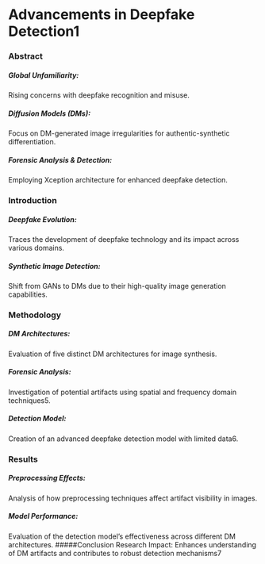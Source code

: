 # Advancements in Deepfake Detection1

### Abstract
##### Global Unfamiliarity: 
Rising concerns with deepfake recognition and misuse.
##### Diffusion Models (DMs): 
Focus on DM-generated image irregularities for authentic-synthetic differentiation.
##### Forensic Analysis & Detection:
Employing Xception architecture for enhanced deepfake detection.

### Introduction
##### Deepfake Evolution: 
Traces the development of deepfake technology and its impact across various domains.

##### Synthetic Image Detection:
Shift from GANs to DMs due to their high-quality image generation capabilities.

### Methodology
##### DM Architectures: 
Evaluation of five distinct DM architectures for image synthesis.
##### Forensic Analysis:
Investigation of potential artifacts using spatial and frequency domain techniques5.
##### Detection Model:
Creation of an advanced deepfake detection model with limited data6.

### Results
##### Preprocessing Effects:
Analysis of how preprocessing techniques affect artifact visibility in images.
##### Model Performance:
Evaluation of the detection model’s effectiveness across different DM architectures.
#####Conclusion
Research Impact: Enhances understanding of DM artifacts and contributes to robust detection mechanisms7
